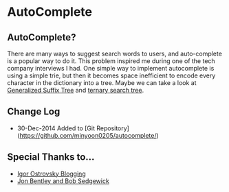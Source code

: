 # AutoComplete

## AutoComplete?
There are many ways to suggest search words to users, and auto-complete is a popular way to do it.
This problem inspired me during one of the tech company interviews I had.
One simple way to implement autocomplete is using a simple trie, but then it becomes space inefficient to encode every character in the dictionary into a tree. Maybe we can take a look at [Generalized Suffix Tree](http://en.wikipedia.org/wiki/Generalized_suffix_tree) and [ternary search tree](http://en.wikipedia.org/wiki/Ternary_search_tree).


## Change Log
* 30-Dec-2014 Added to [Git Repository] (https://github.com/minyoon0205/autocomplete/)

## Special Thanks to...
* [Igor Ostrovsky Blogging](http://igoro.com/archive/efficient-auto-complete-with-a-ternary-search-tree/)
* [Jon Bentley and Bob Sedgewick](https://www.cs.upc.edu/~ps/downloads/tst/tst.html)
